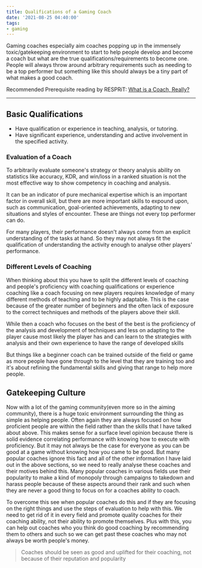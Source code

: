 ```yaml
---
title: Qualifications of a Gaming Coach
date: '2021-08-25 04:40:00'
tags:
- gaming
---
```


Gaming coaches especially aim coaches popping up in the
immensely toxic/gatekeeping environment
to start to help people develop and become a coach but
what are the true qualifications/requirements to become one.
People will always throw around arbitrary requirements such as
needing to be a top performer but something like this should always
be a tiny part of what makes a good coach.

Recommended Prerequisite reading by RESPRiT: [What is a Coach, Really?](https://docs.google.com/document/d/10ZzH0-QiD45Zh9gqxOBp0585q7YkqkKccSKx2en84mI/edit)

---

## Basic Qualifications

- Have qualification or experience in teaching, analysis, or tutoring.
- Have significant experience, understanding and active involvement in the
specified activity.

### Evaluation of a Coach

To arbitrarily evaluate someone's strategy or theory analysis ability on
statistics like accuracy, KDR, and win/loss in a ranked situation is not the
most effective way to show competency in coaching and analysis.

It can be an indicator of pure mechanical expertise which is an important factor
in overall skill, but there are more important skills to expound upon, such as
communication, goal-oriented achievements, adapting to new situations and
styles of encounter. These are things not every top performer can do.

For many players, their performance doesn't always come from an explicit
understanding of the tasks at hand. So they may not always fit the qualification
of understanding the activity enough to analyse other players' performance.

### Different Levels of Coaching

When thinking about this you have to split the different levels of coaching and
people's proficiency with coaching qualifications or experience coaching like a
coach focusing on new players requires knowledge of many different methods of
teaching and to be highly adaptable. This is the case because of the greater
number of beginners and the often lack of exposure to the correct techniques
and methods of the players above their skill.

While then a coach who focuses on the best of the best is the proficiency of the
analysis and development of techniques and less on adapting to the player cause
most likely the player has and can learn to the strategies with analysis and
their own experience to have the range of developed skills

But things like a beginner coach can be trained outside of the field or game as
more people have gone through to the level that they are training too and it's
about refining the fundamental skills and giving that range to help more people.

## Gatekeeping Culture

Now with a lot of the gaming community(even more so in the aiming community),
there is a huge toxic environment surrounding the thing as simple as helping
people. Often again they are always focused on how proficient people are within
the field rather than the skills that I have talked about above. This makes
sense for a surface level opinion because there is solid evidence correlating
performance with knowing how to execute with proficiency. But it may not always
be the case for everyone as you can be good at a game without knowing how you
came to be good. But many popular coaches ignore this fact and all of the other
information I have laid out in the above sections, so we need to really analyse
these coaches and their motives behind this. Many popular coaches in various
fields use their popularity to make a kind of monopoly through campaigns to
takedown and harass people because of these aspects around their rank and such
when they are never a good thing to focus on for a coaches ability to coach.

To overcome this see when popular coaches do this and if they are focusing on
the right things and use the steps of evaluation to help with this.
We need to get rid of it in every field and promote quality coaches for their
coaching ability, not their ability to promote themselves.
Plus with this, you can help out coaches who you think do good coaching by
recommending them to others and such so we can get past these coaches who may
not always be worth people's money.

> Coaches should be seen as good and uplifted for their coaching,
not because of their reputation and popularity